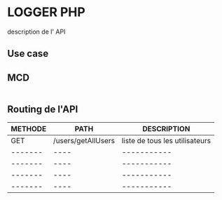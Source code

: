 # LOGGER PHP

description de l' API

## Use case

## MCD

<img src="" alt="">

## Routing de l'API

|  METHODE  |  PATH  |  DESCRIPTION  |
|  -------  |  ----  |  -----------  |
|GET|/users/getAllUsers|liste de tous les utilisateurs|
|-------|----|-----------|
|-------|----|-----------|
|-------|----|-----------|
|-------|----|-----------|
